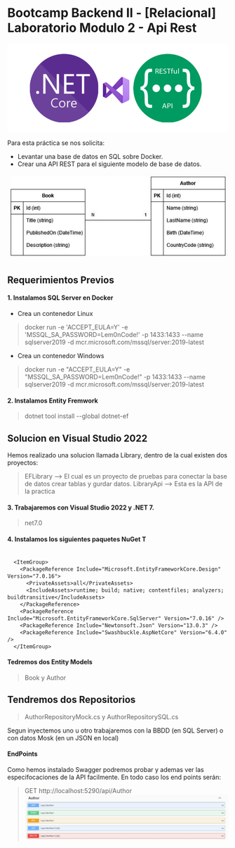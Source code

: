 # Bootcamp Backend II - [Relacional] Laboratorio Modulo 2 - Api Rest

![Lemon ...](./img/api_net.png)

Para esta práctica se nos solicita:

- Levantar una base de datos en SQL sobre Docker.
- Crear una API REST para el siguiente modelo de base de datos.

![Lemon ...](./img/data_base.JPG)

## Requerimientos Previos

#### 1. Instalamos SQL Server en Docker  

- Crea un contenedor  Linux
> docker run -e 'ACCEPT_EULA=Y' -e 'MSSQL_SA_PASSWORD=Lem0nCode!' -p 1433:1433 --name sqlserver2019 -d mcr.microsoft.com/mssql/server:2019-latest
- Crea un contenedor  Windows
> docker run -e "ACCEPT_EULA=Y" -e "MSSQL_SA_PASSWORD=Lem0nCode!" -p 1433:1433 --name sqlserver2019 -d mcr.microsoft.com/mssql/server:2019-latest


#### 2. Instalamos Entity Fremwork  

> dotnet tool install --global dotnet-ef

## Solucion en Visual Studio 2022
Hemos realizado una solucion llamada Library, dentro de la cual existen dos proyectos:
> EFLibrary --> El cual es un proyecto de pruebas para conectar la base de datos crear tablas y gurdar datos.
> LibraryApi --> Esta es la API de la practica

#### 3. Trabajaremos con Visual Studio 2022 y .NET 7.
> <TargetFramework>net7.0</TargetFramework>

#### 4. Instalamos los siguientes paquetes NuGet T
```

  <ItemGroup>
    <PackageReference Include="Microsoft.EntityFrameworkCore.Design" Version="7.0.16">
      <PrivateAssets>all</PrivateAssets>
      <IncludeAssets>runtime; build; native; contentfiles; analyzers; buildtransitive</IncludeAssets>
    </PackageReference>
    <PackageReference Include="Microsoft.EntityFrameworkCore.SqlServer" Version="7.0.16" />
    <PackageReference Include="Newtonsoft.Json" Version="13.0.3" />
    <PackageReference Include="Swashbuckle.AspNetCore" Version="6.4.0" />
  </ItemGroup>
```

#### Tedremos dos Entity Models
> Book y Author

## Tendremos dos Repositorios
> AuthorRepositoryMock.cs y AuthorRepositorySQL.cs

Segun inyectemos uno u otro trabajaremos con la BBDD (en SQL Server) o con datos Mosk (en un JSON en local)

#### EndPoints
Como hemos instalado Swagger podremos probar y ademas ver las especifocaciones de la API facilmente. 
En todo caso los end points serán:
>GET  http://localhost:5290/api/Author
![Lemon ...](./img/endpoints.JPG)